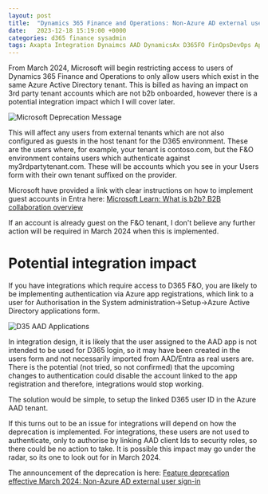 ```yaml
---
layout: post
title:  "Dynamics 365 Finance and Operations: Non-Azure AD external user sign-in Deprecation March 2024"
date:   2023-12-18 15:19:00 +0000
categories: d365 finance sysadmin
tags: Axapta Integration Dynaimcs AAD DynamicsAx D365FO FinOpsDevOps App registration MSDyn365FO AXCommunityBlog EntraID D365 Dynamics365 MSDAX X++ DAX MSDyn365 Entra Dyn365 Dyn365FO
---
```


From March 2024, Microsoft will begin restricting access to users of Dynamics 365 Finance and Operations to only allow users which exist in the same Azure Active Directory tenant. This is billed as having an impact on 3rd party tenant accounts which are not b2b onboarded, however there is a potential integration impact which I will cover later.

![Microsoft Deprecation Message](/assets/images/d365-finance-sysadmin-deprecated-march23.png)

This will affect any users from external tenants which are not also configured as guests in the host tenant for the D365 environment. These are the users where, for example, your tenant is contoso.com, but the F&O environment contains users which authenticate against my3rdpartytenant.com. These will be accounts which you see in your Users form with their own tenant suffixed on the provider. 

Microsoft have provided a link with clear instructions on how to implement guest accounts in Entra here: [Microsoft Learn: What is b2b? B2B collaboration overview](https://learn.microsoft.com/en-us/entra/external-id/what-is-b2b)

If an account is already guest on the F&O tenant, I don't believe any further action will be required in March 2024 when this is implemented.

# Potential integration impact
If you have integrations which require access to D365 F&O, you are likely to be implementing authentication via Azure app registrations, which link to a user for Authorisation in the System administration->Setup->Azure Active Directory applications form. 

![D35 AAD Applications](\assets\images\d365-finance-sysadmin-aad-applications.png)

In integration design, it is likely that the user assigned to the AAD app is not intended to be used for D365 login, so it may have been created in the users form and not necessarily imported from AAD/Entra as real users are. There is the potential (not tried, so not confirmed) that the upcoming changes to authentication could disable the account linked to the app registration and therefore, integrations would stop working.

The solution would be simple, to setup the linked D365 user ID in the Azure AAD tenant. 

If this turns out to be an issue for integrations will depend on how the deprecation is implemented. For integrations, these users are not used to authenticate, only to authorise by linking AAD client Ids to security roles, so there could be no action to take. It is possible this impact may go under the radar, so its one to look out for in March 2024.

The announcement of the deprecation is here: [Feature deprecation effective March 2024: Non-Azure AD external user sign-in](https://learn.microsoft.com/en-us/dynamics365/fin-ops-core/fin-ops/get-started/removed-deprecated-features-platform-updates#non-azure-ad-external-user-sign-in)